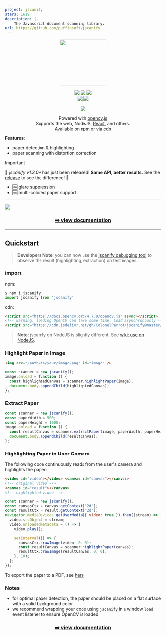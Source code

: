 ```yaml
---
project: jscanify
stars: 1619
description: |-
    The Javascript document scanning library.
url: https://github.com/puffinsoft/jscanify
---
```


<p align="center">
    <img src="docs/images/logo-github.png" height="150">
</p>

<p align="center">
    <a href="https://www.jsdelivr.com/package/gh/ColonelParrot/jscanify"><img src="https://data.jsdelivr.com/v1/package/gh/ColonelParrot/jscanify/badge"></a>
    <a href="https://cdnjs.com/libraries/jscanify"><img src="https://img.shields.io/cdnjs/v/jscanify"></a>
    <a href="https://npmjs.com/package/jscanify"><img src="https://badgen.net/npm/dw/jscanify"></a>
    <br />
    <a href="https://github.com/puffinsoft/jscanify/blob/master/LICENSE"><img src="https://img.shields.io/github/license/puffinsoft/jscanify.svg"></a>
    <a href="https://npmjs.com/package/jscanify"><img src="https://badgen.net/npm/v/jscanify"></a>
</p>

<p align="center">
  <a href="https://nodei.co/npm/jscanify/"><img src="https://nodei.co/npm/jscanify.png"></a>
</p>

<p align="center">
Powered with <a href="https://docs.opencv.org/3.4/d5/d10/tutorial_js_root.html">opencv.js</a><br/>
Supports the web, NodeJS, <a href="https://github.com/ColonelParrot/react-scanify-demo">React</a>, and others.
<br/>
Available on <a href="https://www.npmjs.com/package/jscanify">npm</a> or via <a href="https://www.jsdelivr.com/package/gh/ColonelParrot/jscanify">cdn</a><br/>
</p>

**Features**:

- paper detection & highlighting
- paper scanning with distortion correction

> [!IMPORTANT]  
> 🎉 _jscanify v1.3.0+_ has just been released! **Same API, better results.** See the [release](https://github.com/puffinsoft/jscanify/releases/tag/v1.3.0) to see the difference! 🎉


- 🆕 glare suppression
- 🆕 multi-colored paper support

<hr />

<img src="docs/images/github-explanation-long.png" />

<h3 align="center" margin="0"><a href="https://github.com/puffinsoft/jscanify/wiki">➡️ view documentation</a></h3>

<hr/>

## Quickstart

> **Developers Note**: you can now use the [jscanify debugging tool](https://colonelparrot.github.io/jscanify/tester.html) to observe the result (highlighting, extraction) on test images.

### Import

npm:

```js
$ npm i jscanify
import jscanify from 'jscanify'
```

cdn:

```html
<script src="https://docs.opencv.org/4.7.0/opencv.js" async></script>
<!-- warning: loading OpenCV can take some time. Load asynchronously -->
<script src="https://cdn.jsdelivr.net/gh/ColonelParrot/jscanify@master/src/jscanify.min.js"></script>
```

> **Note**: jscanify on NodeJS is slightly different. See [wiki: use on NodeJS](https://github.com/ColonelParrot/jscanify/wiki#use-on-nodejs).

### Highlight Paper in Image

```html
<img src="/path/to/your/image.png" id="image" />
```

```js
const scanner = new jscanify();
image.onload = function () {
  const highlightedCanvas = scanner.highlightPaper(image);
  document.body.appendChild(highlightedCanvas);
};
```

### Extract Paper

```js
const scanner = new jscanify();
const paperWidth = 500;
const paperHeight = 1000;
image.onload = function () {
  const resultCanvas = scanner.extractPaper(image, paperWidth, paperHeight);
  document.body.appendChild(resultCanvas);
};
```

### Highlighting Paper in User Camera

The following code continuously reads from the user's camera and highlights the paper:

```html
<video id="video"></video> <canvas id="canvas"></canvas>
<!-- original video -->
<canvas id="result"></canvas>
<!-- highlighted video -->
```

```js
const scanner = new jscanify();
const canvasCtx = canvas.getContext("2d");
const resultCtx = result.getContext("2d");
navigator.mediaDevices.getUserMedia({ video: true }).then((stream) => {
  video.srcObject = stream;
  video.onloadedmetadata = () => {
    video.play();

    setInterval(() => {
      canvasCtx.drawImage(video, 0, 0);
      const resultCanvas = scanner.highlightPaper(canvas);
      resultCtx.drawImage(resultCanvas, 0, 0);
    }, 10);
  };
});
```

To export the paper to a PDF, see [here](https://stackoverflow.com/questions/23681325/convert-canvas-to-pdf)

### Notes

- for optimal paper detection, the paper should be placed on a flat surface with a solid background color
- we recommend wrapping your code using `jscanify` in a window `load` event listener to ensure OpenCV is loaded

<h3 align="center" margin="0"><a href="https://github.com/puffinsoft/jscanify/wiki">➡️ view documentation</a></h3>
